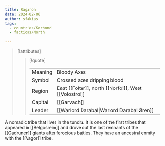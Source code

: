 ```yaml
---
title: Ragaron
date: 2024-02-06
author: sfakias
tags:
  - countries/Korhond
  - factions/North
 
---
```

> [!attributes]
> 
> > [!quote]
> >
> > | | |
> > | --- | --- |
> > | Meaning | Bloody Axes |
> > | Symbol | Crossed axes dripping blood |
> > | Region | East [[Foltar]], north [[Norfol]], West [[Volostrol]] |
> > | Capital | [[Garvach]] |
> > | Leader | [[Warlord Darabal\|Warlord Darabal Øren]] |

A nomadic tribe that lives in the tundra. It is one of the first tribes that appeared in [[Belgosreim]] and drove out the last remnants of the [[Gadrunen]] giants after ferocious battles. They have an ancestral enmity with the [[Vagor]] tribe.